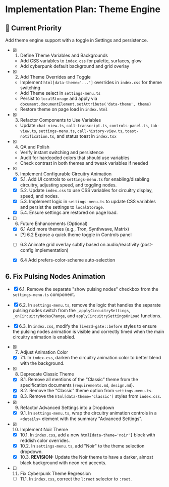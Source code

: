 # Implementation Plan: Theme Engine

## 🎯 Current Priority
Add theme engine support with a toggle in Settings and persistence.

- [x] 1. Define Theme Variables and Backgrounds
  - Add CSS variables to `index.css` for palette, surfaces, glow
  - Add cyberpunk default background and grid overlay

- [x] 2. Add Theme Overrides and Toggle
  - Implement `html[data-theme='...']` overrides in `index.css` for theme switching
  - Add Theme select in `settings-menu.ts`
  - Persist to `localStorage` and apply via `document.documentElement.setAttribute('data-theme', theme)`
  - Restore theme on page load in `index.html`

- [x] 3. Refactor Components to Use Variables
  - Update `chat-view.ts`, `call-transcript.ts`, `controls-panel.ts`, `tab-view.ts`, `settings-menu.ts`, `call-history-view.ts`, `toast-notification.ts`, and status toast in `index.tsx`

- [x] 4. QA and Polish
  - Verify instant switching and persistence
  - Audit for hardcoded colors that should use variables
  - Check contrast in both themes and tweak variables if needed

- [x] 5. Implement Configurable Circuitry Animation
  - [x] 5.1. Add UI controls to `settings-menu.ts` for enabling/disabling circuitry, adjusting speed, and toggling nodes.
  - [x] 5.2. Update `index.css` to use CSS variables for circuitry display, speed, and nodes.
  - [x] 5.3. Implement logic in `settings-menu.ts` to update CSS variables and persist the settings to `localStorage`.
  - [x] 5.4. Ensure settings are restored on page load.
- [ ] 6. Future Enhancements (Optional)
  - [x] 6.1 Add more themes (e.g., Tron, Synthwave, Matrix)
  - [?] 6.2 Expose a quick theme toggle in Controls panel
  - [ ] 6.3 Animate grid overlay subtly based on audio/reactivity (post-config implementation)
  - [x] 6.4 Add prefers-color-scheme auto-selection


## 6. Fix Pulsing Nodes Animation
- [x] 6.1. Remove the separate "show pulsing nodes" checkbox from the `settings-menu.ts` component.
- [x] 6.2. In `settings-menu.ts`, remove the logic that handles the separate pulsing nodes switch from the `_applyCircuitrySettings`, `_onCircuitryNodesChange`, and `applyCircuitrySettingsOnLoad` functions.
- [x] 6.3. In `index.css`, modify the `live2d-gate::before` styles to ensure the pulsing nodes animation is visible and correctly timed when the main circuitry animation is enabled.

- [x] 7. Adjust Animation Color
  - [x] 7.1. In `index.css`, darken the circuitry animation color to better blend with the background.

- [x] 8. Deprecate Classic Theme
  - [x] 8.1. Remove all mentions of the "Classic" theme from the specification documents (`requirements.md`, `design.md`).
  - [x] 8.2. Remove the "Classic" theme option from `settings-menu.ts`.
  - [x] 8.3. Remove the `html[data-theme='classic']` styles from `index.css`.

- [x] 9. Refactor Advanced Settings into a Dropdown
  - [x] 9.1. In `settings-menu.ts`, wrap the circuitry animation controls in a `<details>` element with the summary "Advanced Settings".

- [x] 10. Implement Noir Theme
  - [x] 10.1. In `index.css`, add a new `html[data-theme='noir']` block with reddish color overrides.
  - [x] 10.2. In `settings-menu.ts`, add "Noir" to the theme selection dropdown.
  - [x] 10.3. **REVISION:** Update the Noir theme to have a darker, almost black background with neon red accents.
- [ ] 11. Fix Cyberpunk Theme Regression
  - [ ] 11.1. In `index.css`, correct the `l:root` selector to `:root`.
